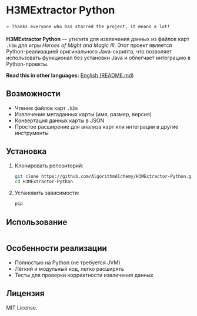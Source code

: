# H3MExtractor Python

`⭐️ Thanks everyone who has starred the project, it means a lot!`

**H3MExtractor Python** — утилита для извлечения данных из файлов карт `.h3m` для игры *Heroes of Might and Magic III*. Этот проект является Python-реализацией оригинального Java-скрипта, что позволяет использовать функционал без установки Java и облегчает интеграцию в Python-проекты.

**Read this in other languages:** [English (README.md)](README.md)

## Возможности

* Чтение файлов карт `.h3m`
* Извлечение метаданных карты (имя, размер, версия)
* Конвертация данных карты в JSON
* Простое расширение для анализа карт или интеграции в другие инструменты

## Установка

1. Клонировать репозиторий:

   ```bash
   git clone https://github.com/AlgorithmAlchemy/H3MExtractor-Python.git
   cd H3MExtractor-Python
   ```

2. Установить зависимости:

   ```bash
   pip
   ```

## Использование

```python

```

## Особенности реализации

* Полностью на Python (не требуется JVM)
* Лёгкий и модульный код, легко расширять
* Тесты для проверки корректности извлечения данных

## Лицензия

MIT License.



